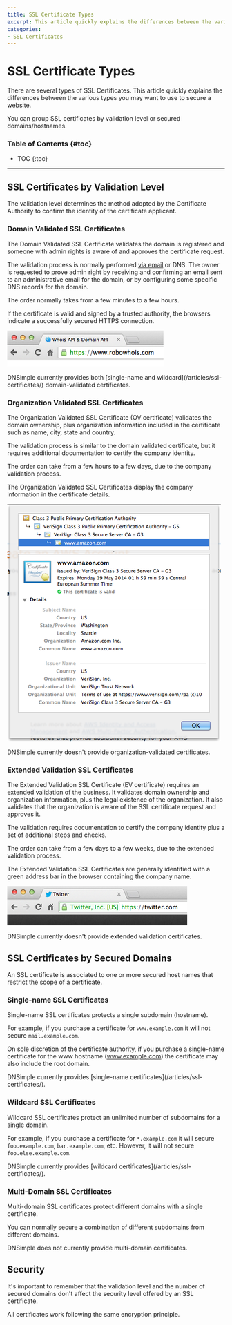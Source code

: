 ```yaml
---
title: SSL Certificate Types
excerpt: This article quickly explains the differences between the various types you may want to use to secure a website.
categories:
- SSL Certificates
---
```


# SSL Certificate Types

There are several types of SSL Certificates. This article quickly explains the differences between the various types you may want to use to secure a website.

You can group SSL certificates by validation level or secured domains/hostnames.

### Table of Contents {#toc}

* TOC
{:toc}

---

## SSL Certificates by Validation Level

The validation level determines the method adopted by the Certificate Authority to confirm the identity of the certificate applicant.

### Domain Validated SSL Certificates

The Domain Validated SSL Certificate validates the domain is registered and someone with admin rights is aware of and approves the certificate request.

The validation process is normally performed [via email](/articles/ssl-certificates-email-validation/) or DNS. The owner is requested to prove admin right by receiving and confirming an email sent to an administrative email for the domain, or by configuring some specific DNS records for the domain.

The order normally takes from a few minutes to a few hours.

If the certificate is valid and signed by a trusted authority, the browsers indicate a successfully secured HTTPS connection.

![](/files/dnsimple-ssltypes-https.png)

<info>
DNSimple currently provides both [single-name and wildcard](/articles/ssl-certificates/) domain-validated certificates.
</info>

### Organization Validated SSL Certificates

The Organization Validated SSL Certificate (OV certificate) validates the domain ownership, plus organization information included in the certificate such as name, city, state and country.

The validation process is similar to the domain validated certificate, but it requires additional documentation to certify the company identity.

The order can take from a few hours to a few days, due to the company validation process.

The Organization Validated SSL Certificates display the company information in the certificate details.

![](/files/dnsimple-ssltypes-company.png)

<info>
DNSimple currently doesn't provide organization-validated certificates.
</info>

### Extended Validation SSL Certificates

The Extended Validation SSL Certificate (EV certificate) requires an extended validation of the business. It validates domain ownership and organization information, plus the legal existence of the organization. It also validates that the organization is aware of the SSL certificate request and approves it.

The validation requires documentation to certify the company identity plus a set of additional steps and checks.

The order can take from a few days to a few weeks, due to the extended validation process.

The Extended Validation SSL Certificates are generally identified with a green address bar in the browser containing the company name.

![](/files/dnsimple-ssltypes-greenbar.png)

<info>
DNSimple currently doesn't provide extended validation certificates.
</info>


## SSL Certificates by Secured Domains

An SSL certificate is associated to one or more secured host names that restrict the scope of a certificate.

### Single-name SSL Certificates

Single-name SSL certificates protects a single subdomain (hostname).

For example, if you purchase a certificate for `www.example.com` it will not secure `mail.example.com`.

On sole discretion of the certificate authority, if you purchase a single-name certificate for the www hostname (www.example.com) the certificate may also include the root domain.

<info>
DNSimple currently provides [single-name certificates](/articles/ssl-certificates/).
</info>

### Wildcard SSL Certificates

Wildcard SSL certificates protect an unlimited number of subdomains for a single domain.

For example, if you purchase a certificate for `*.example.com` it will secure `foo.example.com`, `bar.example.com`, etc. However, it will not secure `foo.else.example.com`.

<info>
DNSimple currently provides [wildcard certificates](/articles/ssl-certificates/).
</info>

### Multi-Domain SSL Certificates

Multi-domain SSL certificates protect different domains with a single certificate.

You can normally secure a combination of different subdomains from different domains.

<info>
DNSimple does not currently provide multi-domain certificates.
</info>


## Security

It's important to remember that the validation level and the number of secured domains don't affect the security level offered by an SSL certificate.

All certificates work following the same encryption principle.
